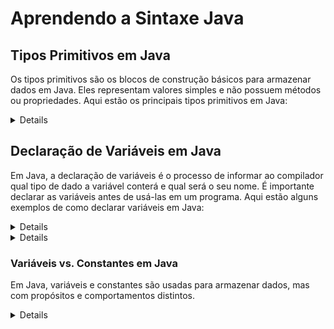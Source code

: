# Aprendendo a Sintaxe Java

## Tipos Primitivos em Java

Os tipos primitivos são os blocos de construção básicos para armazenar dados em Java. Eles representam valores simples e não possuem métodos ou propriedades. Aqui estão os principais tipos primitivos em Java:

<details>

<sumary>Tabela de Tipos Primitivos</sumary>

| Tipo Primitivo | Descrição                                           | Exemplo    |
|----------------|-----------------------------------------------------|------------|
| `byte`         | Representa valores inteiros de 8 bits.             | `byte idade = 25;` |
| `short`        | Representa valores inteiros de 16 bits.            | `short quantidade = 1000;` |
| `int`          | Representa valores inteiros de 32 bits.            | `int numero = 42;` |
| `long`         | Representa valores inteiros de 64 bits.            | `long populacaoMundial = 7_900_000_000L;` |
| `float`        | Representa números de ponto flutuante de precisão simples de 32 bits. | `float preco = 19.99f;` |
| `double`       | Representa números de ponto flutuante de precisão dupla de 64 bits. | `double pi = 3.14159265359;` |
| `char`         | Representa um único caractere Unicode de 16 bits.  | `char letra = 'A';` |
| `boolean`      | Representa um valor verdadeiro ou falso.           | `boolean estaChovendo = false;` |

Esses tipos primitivos são usados para representar dados simples, como números inteiros, números de ponto flutuante, caracteres e valores booleanos, em programas Java.

</details>

## Declaração de Variáveis em Java

Em Java, a declaração de variáveis é o processo de informar ao compilador qual tipo de dado a variável conterá e qual será o seu nome. É importante declarar as variáveis antes de usá-las em um programa. Aqui estão alguns exemplos de como declarar variáveis em Java:

<details>

<sumary>### Sintaxe Básica de Declaração de Variáveis</sumary>

```java
// Declarando uma variável int chamada 'idade'
int idade;

// Declarando uma variável double chamada 'preco'
double preco;

// Declarando uma variável String chamada 'nome'
String nome;
```

</details>

<details>

<sumary>### Tipos Float, Double e Long</sumary>

Neste tópico, discutiremos os tipos de dados numéricos `float`, `double` e `long`, cada um com suas próprias características distintas.

- **`float`**: É usado para representar números em ponto flutuante de precisão simples, com 32 bits. Para especificar um valor `float`, é importante incluir o sufixo "f" no final do número.

  Exemplo:

```c
  float meuFloat = 3.14159f;
  ```

- **`double`**: Similar ao `float`, mas com maior precisão, usando 64 bits. Não é necessário um sufixo especial para `double`.

  Exemplo:

  ```c
  double meuDouble = 3.14159265359;
  ```

- **`long`**: Utilizado para representar números inteiros longos, com precisão ilimitada (dependendo da plataforma, usa 32 ou 64 bits). Para especificar um valor `long`, é importante incluir o sufixo "L" no final do número.

  Exemplo:

  ```c
  long meuLong = 1234567890L;
  ```

</details>


### Variáveis vs. Constantes em Java

Em Java, variáveis e constantes são usadas para armazenar dados, mas com propósitos e comportamentos distintos.

<details>

<sumary>#### Variáveis</sumary>

- **Variáveis** podem armazenar dados mutáveis durante a execução do programa.
- Elas são declaradas usando palavras-chave como `int`, `double`, `String`, entre outras, seguidas pelo nome da variável.
- O valor de uma variável pode ser alterado usando atribuições.
- Exemplo:

  ```java
  int idade = 25; // Declaração de uma variável "idade" com valor inicial 25
  idade = 26;     // Alteração do valor da variável "idade" para 26
  ```

<details>

<details>

<sumary>#### Constante</sumary>

- Em Java, a declaração de constantes é feita usando a palavra-chave `final``.
- Em Java, a convenção comum para nomear constantes é usando letras maiúsculas. Isso torna mais fácil identificar rapidamente quais identificadores são constantes no código.
- O valor de uma constante não pode ser modificado após a atribuição inicial.

```java
final int TAMANHO_MAXIMO = 100;
final double TAXA_DE_JUROS = 0.05;
final String NOME_DA_EMPRESA = "Minha Empresa";
```

</details>

## Operadores

Nesta seção, abordaremos diversos tipos de operadores essenciais na programação:

- **Aritméticos:** Realizam cálculos matemáticos (+, -, *, /) em valores numéricos.
- **Unários:** Operam em um único valor, como incremento (++), decremento (--), e negação (-).
- **Relacionais:** Comparam valores para determinar igualdade (==), desigualdade (!=), maior que (>), menor que (<), maior ou igual (>=), e menor ou igual (<=).
- **Lógicos:** São usados para criar expressões condicionais complexas com operadores como E lógico (&&), OU lógico (||), e NÃO lógico (!).
- **Ternários:** Permite criar expressões condicionais de forma concisa em uma única linha.
- **Atribuição:** O operador de atribuição (=) é usado para atribuir valores a variáveis.

 **Observação:** O operador unário de negação (`!`) faz a negação de uma expressão booleana. Por exemplo, `!true` resulta em `false`.
**Observação:** Quando usado com strings, o operador `+` realiza a concatenação de texto. Por exemplo, `"Olá, " + "Mundo"` resultará em `"Olá, Mundo"`.

<details>

<sumary>A tabela a seguir resume os operadores mencionados:</sumary>

| Tipo           | Operador                  | Exemplo                 |
|----------------|---------------------------|-------------------------|
| Aritméticos    | +, -, *, /, %                 | `a + b`, `x * y`         |
| Unários        | ++, --, -, !                | `i++`, `-x`              |
| Relacionais    | ==, !=, >, <, >=, <=       | `a == b`, `x > y`        |
| Lógicos        | "&&", "||", "!"             | `x && y`, `!flag`         |
| Ternários      | ? :                       | `condition ? true : false`|
| Atribuição     | =                         | `x = 5`, `name = "John"` |

</details>